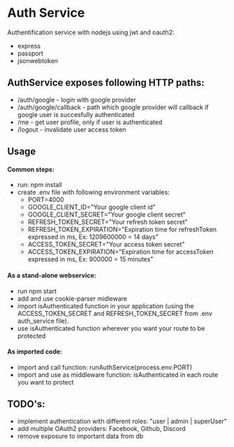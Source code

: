 # Auth Service

Authentification service with nodejs using jwt and oauth2:

- express
- passport
- jsonwebtoken

## AuthService exposes following HTTP paths:

- /auth/google - login with google provider
- /auth/google/callback - path which google provider will callback if google user is succesfully authenticated
- /me - get user profile, only if user is authenticated
- /logout - invalidate user access token

## Usage

#### Common steps:

- run: npm install
- create .env file with following environment variables:
  - PORT=4000
  - GOOGLE_CLIENT_ID="Your google client id"
  - GOOGLE_CLIENT_SECRET="Your google client secret"
  - REFRESH_TOKEN_SECRET="Your refresh token secret"
  - REFRESH_TOKEN_EXPIRATION="Expiration time for refreshToken expressed in ms, Ex: 1209600000 = 14 days"
  - ACCESS_TOKEN_SECRET="Your access token secret"
  - ACCESS_TOKEN_EXPIRATION="Expiration time for accessToken expressed in ms, Ex: 900000 = 15 minutes"

#### As a stand-alone webservice:

- run npm start
- add and use cookie-parser midleware
- import isAuthenticated function in your application (using the ACCESS_TOKEN_SECRET and REFRESH_TOKEN_SECRET from .env auth_service file).
- use isAuthenticated function wherever you want your route to be protected

#### As imported code:

- import and call function: runAuthService(process.env.PORT)
- import and use as middleware function: isAuthenticated in each route you want to protect

## TODO's:

- implement authentication with different roles: "user | admin | superUser"
- add multiple OAuth2 providers: Facebook, Github, Discord
- remove exposure to important data from db
